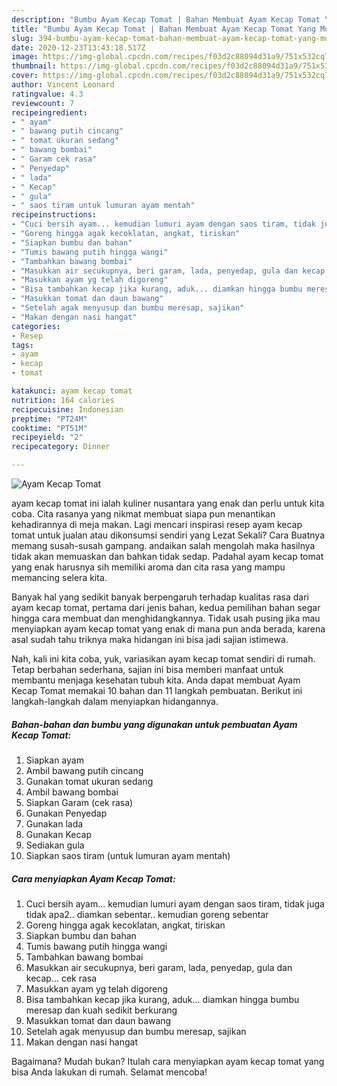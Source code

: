 ```yaml
---
description: "Bumbu Ayam Kecap Tomat | Bahan Membuat Ayam Kecap Tomat Yang Mudah Dan Praktis"
title: "Bumbu Ayam Kecap Tomat | Bahan Membuat Ayam Kecap Tomat Yang Mudah Dan Praktis"
slug: 394-bumbu-ayam-kecap-tomat-bahan-membuat-ayam-kecap-tomat-yang-mudah-dan-praktis
date: 2020-12-23T13:43:18.517Z
image: https://img-global.cpcdn.com/recipes/f03d2c88094d31a9/751x532cq70/ayam-kecap-tomat-foto-resep-utama.jpg
thumbnail: https://img-global.cpcdn.com/recipes/f03d2c88094d31a9/751x532cq70/ayam-kecap-tomat-foto-resep-utama.jpg
cover: https://img-global.cpcdn.com/recipes/f03d2c88094d31a9/751x532cq70/ayam-kecap-tomat-foto-resep-utama.jpg
author: Vincent Leonard
ratingvalue: 4.3
reviewcount: 7
recipeingredient:
- " ayam"
- " bawang putih cincang"
- " tomat ukuran sedang"
- " bawang bombai"
- " Garam cek rasa"
- " Penyedap"
- " lada"
- " Kecap"
- " gula"
- " saos tiram untuk lumuran ayam mentah"
recipeinstructions:
- "Cuci bersih ayam... kemudian lumuri ayam dengan saos tiram, tidak juga tidak apa2.. diamkan sebentar.. kemudian goreng sebentar"
- "Goreng hingga agak kecoklatan, angkat, tiriskan"
- "Siapkan bumbu dan bahan"
- "Tumis bawang putih hingga wangi"
- "Tambahkan bawang bombai"
- "Masukkan air secukupnya, beri garam, lada, penyedap, gula dan kecap... cek rasa"
- "Masukkan ayam yg telah digoreng"
- "Bisa tambahkan kecap jika kurang, aduk... diamkan hingga bumbu meresap dan kuah sedikit berkurang"
- "Masukkan tomat dan daun bawang"
- "Setelah agak menyusup dan bumbu meresap, sajikan"
- "Makan dengan nasi hangat"
categories:
- Resep
tags:
- ayam
- kecap
- tomat

katakunci: ayam kecap tomat 
nutrition: 164 calories
recipecuisine: Indonesian
preptime: "PT24M"
cooktime: "PT51M"
recipeyield: "2"
recipecategory: Dinner

---
```



![Ayam Kecap Tomat](https://img-global.cpcdn.com/recipes/f03d2c88094d31a9/751x532cq70/ayam-kecap-tomat-foto-resep-utama.jpg)


ayam kecap tomat ini ialah kuliner nusantara yang enak dan perlu untuk kita coba. Cita rasanya yang nikmat membuat siapa pun menantikan kehadirannya di meja makan.
Lagi mencari inspirasi resep ayam kecap tomat untuk jualan atau dikonsumsi sendiri yang Lezat Sekali? Cara Buatnya memang susah-susah gampang. andaikan salah mengolah maka hasilnya tidak akan memuaskan dan bahkan tidak sedap. Padahal ayam kecap tomat yang enak harusnya sih memiliki aroma dan cita rasa yang mampu memancing selera kita.



Banyak hal yang sedikit banyak berpengaruh terhadap kualitas rasa dari ayam kecap tomat, pertama dari jenis bahan, kedua pemilihan bahan segar hingga cara membuat dan menghidangkannya. Tidak usah pusing jika mau menyiapkan ayam kecap tomat yang enak di mana pun anda berada, karena asal sudah tahu triknya maka hidangan ini bisa jadi sajian istimewa.


Nah, kali ini kita coba, yuk, variasikan ayam kecap tomat sendiri di rumah. Tetap berbahan sederhana, sajian ini bisa memberi manfaat untuk membantu menjaga kesehatan tubuh kita. Anda dapat membuat Ayam Kecap Tomat memakai 10 bahan dan 11 langkah pembuatan. Berikut ini langkah-langkah dalam menyiapkan hidangannya.

<!--inarticleads1-->

##### Bahan-bahan dan bumbu yang digunakan untuk pembuatan Ayam Kecap Tomat:

1. Siapkan  ayam
1. Ambil  bawang putih cincang
1. Gunakan  tomat ukuran sedang
1. Ambil  bawang bombai
1. Siapkan  Garam (cek rasa)
1. Gunakan  Penyedap
1. Gunakan  lada
1. Gunakan  Kecap
1. Sediakan  gula
1. Siapkan  saos tiram (untuk lumuran ayam mentah)




<!--inarticleads2-->

##### Cara menyiapkan Ayam Kecap Tomat:

1. Cuci bersih ayam... kemudian lumuri ayam dengan saos tiram, tidak juga tidak apa2.. diamkan sebentar.. kemudian goreng sebentar
1. Goreng hingga agak kecoklatan, angkat, tiriskan
1. Siapkan bumbu dan bahan
1. Tumis bawang putih hingga wangi
1. Tambahkan bawang bombai
1. Masukkan air secukupnya, beri garam, lada, penyedap, gula dan kecap... cek rasa
1. Masukkan ayam yg telah digoreng
1. Bisa tambahkan kecap jika kurang, aduk... diamkan hingga bumbu meresap dan kuah sedikit berkurang
1. Masukkan tomat dan daun bawang
1. Setelah agak menyusup dan bumbu meresap, sajikan
1. Makan dengan nasi hangat




Bagaimana? Mudah bukan? Itulah cara menyiapkan ayam kecap tomat yang bisa Anda lakukan di rumah. Selamat mencoba!
